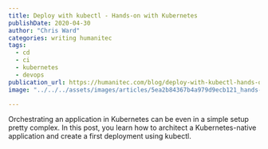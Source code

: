 ```yaml
---
title: Deploy with kubectl - Hands-on with Kubernetes
publishDate: 2020-04-30
author: "Chris Ward"
categories: writing humanitec
tags: 
  - cd
  - ci
  - kubernetes
  - devops
publication_url: https://humanitec.com/blog/deploy-with-kubectl-hands-on-with-kubernetes
image: "../../../assets/images/articles/5ea2b84367b4a979d9ecb121_hands-on-with-kubernetes-humanitec-p-2000.png"

---
```

Orchestrating an application in Kubernetes can be even in a simple setup pretty complex. In this post, you learn how to architect a Kubernetes-native application and create a first deployment using kubectl.